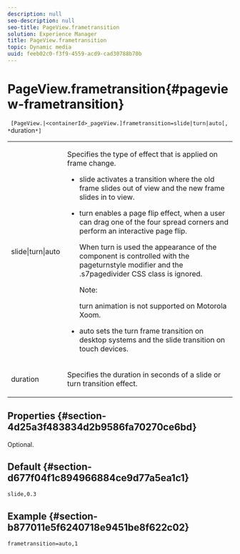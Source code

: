 ```yaml
---
description: null
seo-description: null
seo-title: PageView.frametransition
solution: Experience Manager
title: PageView.frametransition
topic: Dynamic media
uuid: feeb02c0-f3f9-4559-acd9-cad30788b70b
---
```


# PageView.frametransition{#pageview-frametransition}

 ` [PageView.|<containerId>_pageView.]frametransition=slide|turn|auto[, *`duration`*]`

<table id="table_625D0EEDA21B46FEA3F5CF7DDF769B50"> 
 <tbody> 
  <tr> 
   <td colname="col1"> <p> <span class="codeph"> slide|turn|auto</span> </p> </td> 
   <td colname="col2"> <p> Specifies the type of effect that is applied on frame change. </p> <p> 
     <ul id="ul_4224B7C2722A4185A8BD48703D019AA1"> 
      <li id="li_8482037F8E1C4F11A84DF51790A073FE"> <p><span class="codeph"> slide</span> activates a transition where the old frame slides out of view and the new frame slides in to view. </p> </li> 
      <li id="li_CE9A99564DF348D0A76AB2A5945155A5"> <p><span class="codeph"> turn</span> enables a page flip effect, when a user can drag one of the four spread corners and perform an interactive page flip. </p> <p>When <span class="codeph"> turn</span> is used the appearance of the component is controlled with the <span class="codeph"> pageturnstyle</span> modifier and the <span class="codeph"> .s7pagedivider</span> CSS class is ignored. </p> <p>Note:  <p><span class="codeph"> turn</span> animation is not supported on Motorola Xoom. </p> </p> </li> 
      <li id="li_79F85B0429CD4B389399FB3823FE767F"> <p> <span class="codeph"> auto</span> sets the turn frame transition on desktop systems and the slide transition on touch devices. </p> </li> 
     </ul> </p> </td> 
  </tr> 
  <tr> 
   <td colname="col1"> <p><span class="codeph"><span class="varname"> duration</span></span> </p> </td> 
   <td colname="col2"> <p>Specifies the duration in seconds of a <span class="codeph"> slide</span> or <span class="codeph"> turn</span> transition effect. </p> </td> 
  </tr> 
 </tbody> 
</table>

## Properties {#section-4d25a3f483834d2b9586fa70270ce6bd}

Optional.

## Default {#section-d677f04f1c894966884ce9d77a5ea1c1}

`slide,0.3`

## Example {#section-b877011e5f6240718e9451be8f622c02}

`frametransition=auto,1` 
